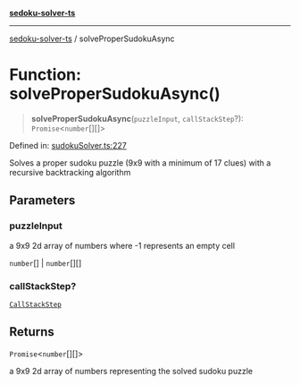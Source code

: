 [**sedoku-solver-ts**](../README.md)

***

[sedoku-solver-ts](../README.md) / solveProperSudokuAsync

# Function: solveProperSudokuAsync()

> **solveProperSudokuAsync**(`puzzleInput`, `callStackStep`?): `Promise`\<`number`[][]\>

Defined in: [sudokuSolver.ts:227](https://github.com/zoolu-got-rhythm/sudoku-solver-ts/blob/5b1f0ac653f7fecf1ceb065958d23a79b16a6790/src/sudokuSolver.ts#L227)

Solves a proper sudoku puzzle (9x9 with a minimum of 17 clues) with a recursive backtracking algorithm

## Parameters

### puzzleInput

a 9x9 2d array of numbers where -1 represents an empty cell

`number`[] | `number`[][]

### callStackStep?

[`CallStackStep`](../type-aliases/CallStackStep.md)

## Returns

`Promise`\<`number`[][]\>

a 9x9 2d array of numbers representing the solved sudoku puzzle
